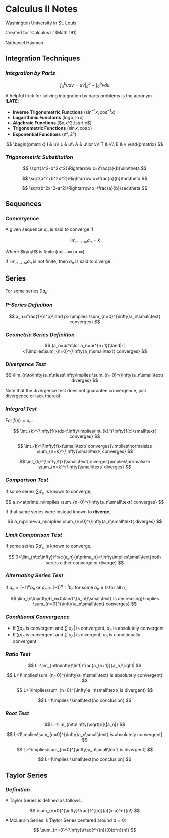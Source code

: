 # Calculus II Notes

Washington University in St. Louis

Created for ‘Calculus II’ (Math 191)

Nathaniel Hayman

## Integration Techniques

### *Integration by Parts*

$$
\int_a^budv=uv|_a^b-\int_a^bvdu
$$

A helpful trick for solving integration by parts problems is the acronym **********ILATE**********:

- **Inverse Trigonometric Functions** ($\sin^{-1}x,\cos^{-1}x$)
- ************Logarithmic Functions************ ($\log x, \ln x$)
- **********************Algebraic Functions********************** ($x,x^2,\sqrt x$)
- ********************************Trigonometric Functions******************************** ($\sin x,\cos x$)
- ******************************************Exponential Functions****************************************** ($e^x,2^x$)

$$
\begin{pmatrix}
      I & u\\
      L & u\\
      A & u\lor v\\
      T & v\\
      E & v
\end{pmatrix}
$$

### *Trigonometric Substitution*

$$
\sqrt{a^2-b^2x^2}\Rightarrow x=\frac{a}{b}\sin\theta
$$

$$
\sqrt{a^2+b^2x^2}\Rightarrow x=\frac{a}{b}\tan\theta
$$

$$
\sqrt{b^2x^2-a^2}\Rightarrow x=\frac{a}{b}\sec\theta
$$

## Sequences

### *Convergence*

A given sequence $a_n$ is said to converge if

$$
\lim_{n\to\infty}a_n=k
$$

Where $k\in\R$ is finite (not $-\infty$ or $\infty$).

If $\lim_{n\to\infty}a_n$ is not finite, then $a_n$ is said to diverge.

## Series

For some series $\sum a_n$:

### *P-Series Definition*

$$
a_n=\frac{1}{n^p}\land p>1\implies \sum_{n=0}^{\infty}a_n\small\text{ converges}
$$

### *Geometric Series Definition*

$$
(a_n=ar^n\lor a_n=ar^{n+1})\land|r|<1\implies\sum_{n=0}^{\infty}a_n\small\text{ converges}
$$

### *Divergence Test*

$$
\lim_{n\to\infty}a_n\nless\infty\implies \sum_{n=0}^{\infty}a_n\small\text{ diverges}
$$

Note that the divergence test does not guarantee convergence, just divergence or lack thereof

### *Integral Test*

For $f(n)=a_n$:

$$
\int_{k}^{\infty}f(x)dx<\infty\implies\int_{k}^{\infty}f(x)\small\text{ converges}
$$

$$
\int_{k}^{\infty}f(x)\small\text{ converges}\implies\normalsize \sum_{n=k}^{\infty}\small\text{ converges}
$$

$$
\int_{k}^{\infty}f(x)\small\text{ diverges}\implies\normalsize \sum_{n=k}^{\infty}\small\text{ diverges}
$$

### ***************Comparison Test***************

If some series $\sum a\prime_n$ is known to converge,

$$
a_n<a\prime_n\implies \sum_{n=0}^{\infty}a_n\small\text{ converges}
$$

If that same series were instead known to ********diverge********,

$$
a_n\prime<a_n\implies \sum_{n=0}^{\infty}a_n\small\text{ diverges}
$$

### *Limit Comparison Test*

If some series $\sum a\prime_n$ is known to converge,

$$
0<\lim_{n\to\infty}\frac{a_n}{a\prime_n}<\infty\implies\small\text{both series either converge or diverge}
$$

### *Alternating Series Test*

If $a_n=(-1)^nb_n$ or $a_n=(-1)^{n+1}b_n$ for some $b_n\geq0$ for all $n$,

$$
\lim_{n\to\infty}b_n=0\land \{b_n\}\small\text{ is decreasing}\implies \sum_{n=0}^{\infty}a_n\small\text{ converges}
$$

### *Conditional Convergence*

- If $\sum a_n$ is convergent and $\sum|a_n|$ is convergent, $a_n$ is absolutely convergent
- If $\sum a_n$ is convergent and $\sum|a_n|$ is divergent, $a_n$ is conditionally convergent

### *Ratio Test*

$$
L=\lim_{n\to\infty}\left|\frac{a_{n+1}}{a_n}\right|
$$

$$
L<1\implies\sum_{n=0}^{\infty}a_n\small\text{ is absolutely convergent}
$$

$$
L>1\implies\sum_{n=0}^{\infty}a_n\small\text{ is divergent}
$$

$$
L=1\implies \small\text{no conclusion}
$$

### *Root Test*

$$
L=\lim_{n\to\infty}\sqrt[n]{|a_n|}
$$

$$
L<1\implies\sum_{n=0}^{\infty}a_n\small\text{ is absolutely convergent}
$$

$$
L>1\implies\sum_{n=0}^{\infty}a_n\small\text{ is divergent}
$$

$$
L=1\implies \small\text{no conclusion}
$$

## Taylor Series

### *Definition*

A Taylor Series is defined as follows:

$$
\sum_{n=0}^{\infty}\frac{f^{(n)}(a)(x-a)^n}{n!}
$$

A McLaurin Series is Taylor Series centered around $a=0$:

$$
\sum_{n=0}^{\infty}\frac{f^{(n)}(0)x^n}{n!}
$$
